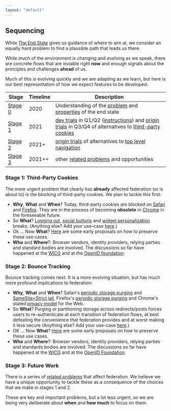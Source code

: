 ```yaml
---
layout: "default"
---
```


## Sequencing

While [The End State](#the-end-state) gives us guidance of where to aim at, we consider an equally hard problem to find a plausible path that leads us there.

While much of the environment is changing and evolving as we speak, there are concrete flows that are inviable right **now** and enough signals about the principles and challenges **ahead** of us.

Much of this is evolving quickly and we are adapting as we learn, but here is our best representation of how we expect features to be developed:

| Stage                                   | Timeline  | Description                                 |
|-----------------------------------------|-----------|----------------------------------------------|
| [Stage 0](problem.md)                    |   2020    | Understanding of the [problem](problem.md) and [properties](https://github.com/michaelkleber/privacy-model) of the end state |
| [Stage 1](#stage-1-third-party-cookies) |   2021    | [dev trials](https://docs.google.com/document/d/1_FDhuZA_C6iY5bop-bjlPl3pFiqu8oFvuK1jzAcyWKU/edit#heading=h.t4ac0nsw5yo) in Q1/Q2 ([instructions](HOWTO.md)) and [origin trials](https://sites.google.com/a/chromium.org/dev/blink/origin-trials) in Q3/Q4 of alternatives to [third-party cookies](#stage-1-third-party-cookies)   |
| [Stage 2](#stage-2-bounce-tracking)     |   2021+   | [origin trials](https://sites.google.com/a/chromium.org/dev/blink/origin-trials) of alternatives to [top level navigation](#stage-2-bounce-tracking)  |
| [Stage 3](#stage-3-future-work)         |   2021++  |  other [related problems](problems.md) and opportunities    |


### Stage 1: Third-Party Cookies

The more urgent problem that clearly has **already** affected federation (or is about to) is the blocking of third-party cookies. We plan to tackle this first:

- **Why**, **What** and **When**? Today, third-party cookies are blocked on [Safari](https://webkit.org/blog/10218/full-third-party-cookie-blocking-and-more/) and [Firefox](https://blog.mozilla.org/blog/2019/09/03/todays-firefox-blocks-third-party-tracking-cookies-and-cryptomining-by-default/). They are in the process of becoming **obsolete** in [Chrome](https://blog.google/products/chrome/privacy-sustainability-and-the-importance-of-and/) in the foreseeable future.
- So **What**? [Logging out](https://openid.net/specs/openid-connect-rpinitiated-1_0.html), [social buttons](https://developers.facebook.com/docs/facebook-login/userexperience/) and [widget personalization](https://developers.google.com/identity/one-tap/web) breaks. (Anything else? Add your use-case [here](#how-can-i-help).)
- Ok ... Now **What**? [Here](cookies.md) are some early proposals on how to preserve these use cases.
- **Who** and **Where**?: Browser vendors, identity providers, relying parties and standard bodies are involved. The discussions so far have happened at the [WICG](https://github.com/WICG/FedCM/issues) and at the [OpenID foundation](https://github.com/IDBrowserUseCases/docs).

### Stage 2: Bounce Tracking

Bounce tracking comes next. It is a more evolving situation, but has much more profound implications to federation:

- **Why**, **What** and **When**? Safari's [periodic storage purging](https://webkit.org/blog/11338/cname-cloaking-and-bounce-tracking-defense/) and [SameSite=Strict jail](https://github.com/privacycg/proposals/issues/6), Firefox's [periodic storage purging](https://blog.mozilla.org/security/2020/08/04/firefox-79-includes-protections-against-redirect-tracking/) and Chrome's stated [privacy model](https://github.com/michaelkleber/privacy-model) for the Web.
- So **What**? Purging or partitioning storage across redirects/posts forces users to re-authenticate at each transition of federation flows, at best defeating the convenience that federation provides and at worst making it less secure (Anything else? Add your use-case [here](#how-can-i-help).)
- OK ... Now **What**? [Here](navigations.md) are some early proposals on how to preserve these use cases.
- **Who** and **Where**?: Browser vendors, identity providers, relying parties and standards bodies are involved. The discussions so far have happened at the [WICG](https://github.com/WICG/FedCM/issues) and at the [OpenID Foundation](https://github.com/IDBrowserUseCases/docs).

### Stage 3: Future Work

There is a series of [related problems](problems.md) that affect federation. We believe we have a unique opportunity to tackle these as a consequence of the choices that we make in stages 1 and 2.

These are key and important problems, but a lot less urgent, so we are being very deliberate about **when** and **how much** to focus on them.
